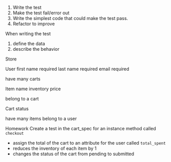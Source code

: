 
1. Write the test
2. Make the test fail/error out
3. Write the simplest code that could make the test pass.
4. Refactor to improve

When writing the test
1. define the data
2. describe the behavior


Store

User
first name required
last name required
email required

have many carts

Item
name
inventory
price

belong to a cart

Cart
status

have many items
belong to a user


Homework
Create a test in the cart_spec for an instance method called `checkout`
- assign the total of the cart to an attribute for the user called `total_spent`
- reduces the inventory of each item by 1
- changes the status of the cart from pending to submitted
